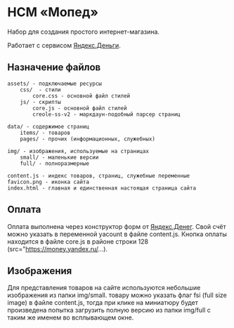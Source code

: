 # НСМ &laquo;Мопед&raquo;

Набор для создания простого интернет-магазина.

Работает с сервисом [Яндекс.Деньги](https://money.yandex.ru).

## Назначение файлов

    assets/ - подключаемые ресурсы
        css/  - стили
            core.css - основной файл стилей
        js/ - скрипты
            core.js - основной файл стилей
            creole-ss-v2 - маркдаун-подобный парсер страниц

    data/ - содержимое страниц
        items/ - товаров
        pages/ - прочих (информационных, служебных)

    img/ - изображения, используемые на страницах
        small/ - маленькие версии
        full/ - полноразмерные

    content.js - индекс товаров, страниц, служебные переменные
    favicon.png - иконка сайта
    index.html - главная и единственная настоящая страница сайта

## Оплата

Оплата выполнена через конструктор форм от [Яндекс.Денег](https://money.yandex.ru/embed/smallshop/). Свой счёт можно указать в переменной yacount в файле content.js. Кнопка оплаты находится в файле core.js в районе строки 128 (src="https://money.yandex.ru/...).

## Изображения

Для представления товаров на сайте используются небольшие изображения из папки img/small. товару можно указать флаг fsi (full size image) в файле content.js, тогда при клике на миниатюру будет произведена попытка загрузить полную версию из папки img/full с таким же именем во всплывающем окне.